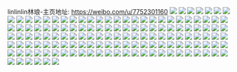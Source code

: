linlinlin林琅-主页地址: https://weibo.com/u/7752301160 
![](https://wx4.sinaimg.cn/mw2000/008sDRFugy1h93hgw8y1zj31ba0zgwta.jpg) 
![](https://wx4.sinaimg.cn/mw2000/008sDRFugy1h8z4l8ev2zj30u01na47h.jpg) 
![](https://wx4.sinaimg.cn/mw2000/008sDRFugy1h8z4l90kzvj30u01qik3p.jpg) 
![](https://wx4.sinaimg.cn/mw2000/008sDRFugy1h8z4l9g5r6j30ww0u0jxx.jpg) 
![](https://wx4.sinaimg.cn/mw2000/008sDRFugy1h8z4l9wtucj31400u047l.jpg) 
![](https://wx4.sinaimg.cn/mw2000/008sDRFugy1h8r8wu9nrqj30lc0sg41p.jpg) 
![](https://wx4.sinaimg.cn/mw2000/008sDRFugy1h8r8wtqdsaj30lc0sg41m.jpg) 
![](https://wx4.sinaimg.cn/mw2000/008sDRFugy1h8r8wusz6gj31400u0ten.jpg) 
![](https://wx4.sinaimg.cn/mw2000/008sDRFugy1h8r8wvc9ldj30u00u0gr6.jpg) 
![](https://wx4.sinaimg.cn/mw2000/008sDRFuly1h8pjoxovdfj317l0u0wo5.jpg) 
![](https://wx4.sinaimg.cn/mw2000/008sDRFuly1h8pjp1g5ujj30u01j1dj7.jpg) 
![](https://wx4.sinaimg.cn/mw2000/008sDRFuly1h8l03r5dt3j30zz0u0tfd.jpg) 
![](https://wx4.sinaimg.cn/mw2000/008sDRFuly1h8l03rid5dj30k00zk0x0.jpg) 
![](https://wx4.sinaimg.cn/mw2000/008sDRFuly1h8kzy8vv1kj30u0140dnj.jpg) 
![](https://wx4.sinaimg.cn/mw2000/008sDRFuly1h8jo4plsa1j31400u0dlz.jpg) 
![](https://wx4.sinaimg.cn/mw2000/008sDRFuly1h8jo4pw19dj31400u0434.jpg) 
![](https://wx4.sinaimg.cn/mw2000/008sDRFuly1h8jo4pbcgkj30u0140aha.jpg) 
![](https://wx4.sinaimg.cn/mw2000/008sDRFuly1h8hq411jynj30u0140tfz.jpg) 
![](https://wx4.sinaimg.cn/mw2000/008sDRFuly1h8gn5qskcoj30u01flwmv.jpg) 
![](https://wx4.sinaimg.cn/mw2000/008sDRFuly1h8gn5r9k2xj30u01c6gtp.jpg) 
![](https://wx4.sinaimg.cn/mw2000/008sDRFuly1h8gn5rtgqkj30u01ghtgt.jpg) 
![](https://wx4.sinaimg.cn/mw2000/008sDRFuly1h7x4lc7npxj30u01h777s.jpg) 
![](https://wx4.sinaimg.cn/mw2000/008sDRFuly1h7wfdalhl4j30u00u012a.jpg) 
![](https://wx4.sinaimg.cn/mw2000/008sDRFuly1h7wfdaygrhj30u01cawn0.jpg) 
![](https://wx4.sinaimg.cn/mw2000/008sDRFuly1h7wfdaclppj30u00u0jwf.jpg) 
![](https://wx4.sinaimg.cn/mw2000/008sDRFuly1h7wfdb7i5nj30xr0u079p.jpg) 
![](https://wx4.sinaimg.cn/mw2000/008sDRFuly1h7mpsf5cu2j30u014wdoz.jpg) 
![](https://wx4.sinaimg.cn/mw2000/008sDRFuly1h7mpsftyxmj30u0140wkz.jpg) 
![](https://wx4.sinaimg.cn/mw2000/008sDRFuly1h7mpsh8lh4j30u014016q.jpg) 
![](https://wx4.sinaimg.cn/mw2000/008sDRFuly1h7mpsidp17j30us0u0gw7.jpg) 
![](https://wx4.sinaimg.cn/mw2000/008sDRFuly1h7mpsjllwvj30y00u0gvg.jpg) 
![](https://wx4.sinaimg.cn/mw2000/008sDRFuly1h7mpsks6ztj30xp0u049v.jpg) 
![](https://wx4.sinaimg.cn/mw2000/008sDRFuly1h7k04u1j21j30u014079d.jpg) 
![](https://wx4.sinaimg.cn/mw2000/008sDRFuly1h7k04tphbrj30u012kgz4.jpg) 
![](https://wx4.sinaimg.cn/mw2000/008sDRFuly1h7ff4ivt2uj31400u0n50.jpg) 
![](https://wx4.sinaimg.cn/mw2000/008sDRFuly1h75ynaa82oj30u0140n2o.jpg) 
![](https://wx4.sinaimg.cn/mw2000/008sDRFuly1h75ynbwm06j30ok17njya.jpg) 
![](https://wx4.sinaimg.cn/mw2000/008sDRFuly1h73fg5gr67j30u01h6jt0.jpg) 
![](https://wx4.sinaimg.cn/mw2000/008sDRFuly1h73fg5rmguj30u016xtdh.jpg) 
![](https://wx4.sinaimg.cn/mw2000/008sDRFuly1h709kfijnbj31be0zkn32.jpg) 
![](https://wx4.sinaimg.cn/mw2000/008sDRFuly1h709kj16ioj33k02o0u10.jpg) 
![](https://wx4.sinaimg.cn/mw2000/008sDRFuly1h6a3ihl58hj32bz2bkkjl.jpg) 
![](https://wx4.sinaimg.cn/mw2000/008sDRFuly1h6485n8mtjj330r1uqhdt.jpg) 
![](https://wx4.sinaimg.cn/mw2000/008sDRFuly1h6485pa6srj328k2zfqv5.jpg) 
![](https://wx4.sinaimg.cn/mw2000/008sDRFuly1h6485sdme0j32u624v4qq.jpg) 
![](https://wx4.sinaimg.cn/mw2000/008sDRFuly1h6482mq35hj32422y9u0x.jpg) 
![](https://wx4.sinaimg.cn/mw2000/008sDRFuly1h6482p1grmj30xc2cttk6.jpg) 
![](https://wx4.sinaimg.cn/mw2000/008sDRFuly1h6482pj7usj315r1ad4kx.jpg) 
![](https://wx4.sinaimg.cn/mw2000/008sDRFuly1h6482qpxeoj30x00jvb29.jpg) 
![](https://wx4.sinaimg.cn/mw2000/008sDRFuly1h6482m0ttoj30zo0qlduo.jpg) 
![](https://wx4.sinaimg.cn/mw2000/008sDRFuly1h6482rdxhyj30i60o8wyk.jpg) 
![](https://wx4.sinaimg.cn/mw2000/008sDRFuly1h6482sdx2lj30zo1dedro.jpg) 
![](https://wx4.sinaimg.cn/mw2000/008sDRFuly1h6482uglgjj32c028xu0z.jpg) 
![](https://wx4.sinaimg.cn/mw2000/008sDRFuly1h6482vdm0ej30zo1cwakj.jpg) 
![](https://wx4.sinaimg.cn/mw2000/008sDRFuly1h5yyrksaeoj33402c0qv6.jpg) 
![](https://wx4.sinaimg.cn/mw2000/008sDRFuly1h5uz3xvu5jj32bu2qqhdt.jpg) 
![](https://wx4.sinaimg.cn/mw2000/008sDRFuly1h5sahfxybgj30ue0e9tbi.jpg) 
![](https://wx4.sinaimg.cn/mw2000/008sDRFuly1h5qc6nksm7j31k033yqv5.jpg) 
![](https://wx4.sinaimg.cn/mw2000/008sDRFuly1h5qc6jm3rhj32qt2c0x6p.jpg) 
![](https://wx4.sinaimg.cn/mw2000/008sDRFuly1h5mw71m6xnj30u01hcgwh.jpg) 
![](https://wx4.sinaimg.cn/mw2000/008sDRFuly1h5mw70s0oij333y2by1kz.jpg) 
![](https://wx4.sinaimg.cn/mw2000/008sDRFuly1h5j3rlxgszj30zo0tqjzw.jpg) 
![](https://wx4.sinaimg.cn/mw2000/008sDRFuly1h5j3rmf3mej30zo13wk00.jpg) 
![](https://wx4.sinaimg.cn/mw2000/008sDRFuly1h5j3rlekmhj31nk1a61kx.jpg) 
![](https://wx4.sinaimg.cn/mw2000/008sDRFuly1h5j3rmt14nj31aa1ngkcz.jpg) 
![](https://wx4.sinaimg.cn/mw2000/008sDRFuly1h5aa8jriqej31hc0u047s.jpg) 
![](https://wx4.sinaimg.cn/mw2000/008sDRFuly1h55fk1vixxj30u01je7er.jpg) 
![](https://wx4.sinaimg.cn/mw2000/008sDRFuly1h54yy7lvt6j30xe0u0k4i.jpg) 
![](https://wx4.sinaimg.cn/mw2000/008sDRFuly1h54g9p16u4j30zo1m2aux.jpg) 
![](https://wx4.sinaimg.cn/mw2000/008sDRFuly1h5373qdekfj30uk4vdb2a.jpg) 
![](https://wx4.sinaimg.cn/mw2000/008sDRFuly1h4zdqeyru5j32c03407wi.jpg) 
![](https://wx4.sinaimg.cn/mw2000/008sDRFugy1h4xm6wdjbej315o27c1kx.jpg) 
![](https://wx4.sinaimg.cn/mw2000/008sDRFugy1h4v5p4khf3j30u01sw7ha.jpg) 
![](https://wx4.sinaimg.cn/mw2000/008sDRFugy1h4v5o9vo6cj30zo2561ky.jpg) 
![](https://wx4.sinaimg.cn/mw2000/008sDRFugy1h4v5oc72jvj30zo2567wi.jpg) 
![](https://wx4.sinaimg.cn/mw2000/008sDRFugy1h4v5o7punbj30zo256b2a.jpg) 
![](https://wx4.sinaimg.cn/mw2000/008sDRFugy1h4v5o4zwr4j30zo256b2a.jpg) 
![](https://wx4.sinaimg.cn/mw2000/008sDRFugy1h4v5p4zufsj30u013yahi.jpg) 
![](https://wx4.sinaimg.cn/mw2000/008sDRFugy1h4sdx7fhutj30zo1q34jz.jpg) 
![](https://wx4.sinaimg.cn/mw2000/008sDRFugy1h4sdx55ya5j30zo159wj1.jpg) 
![](https://wx4.sinaimg.cn/mw2000/008sDRFugy1h4sdx82q7zj30u017ggps.jpg) 
![](https://wx4.sinaimg.cn/mw2000/008sDRFugy1h4qigscm93j30zo1gjwpj.jpg) 
![](https://wx4.sinaimg.cn/mw2000/008sDRFugy1h4qigfqhnzj32c03401kz.jpg) 
![](https://wx4.sinaimg.cn/mw2000/008sDRFugy1h4qighj5kej312r0kc44p.jpg) 
![](https://wx4.sinaimg.cn/mw2000/008sDRFugy1h4qigierddj31sc2dse81.jpg) 
![](https://wx4.sinaimg.cn/mw2000/008sDRFugy1h4qiggzw7nj31ni27ckjl.jpg) 
![](https://wx4.sinaimg.cn/mw2000/008sDRFugy1h4qigpko0sj32c03407wi.jpg) 
![](https://wx4.sinaimg.cn/mw2000/008sDRFugy1h4qigme6hmj32xz1uhx6q.jpg) 
![](https://wx4.sinaimg.cn/mw2000/008sDRFugy1h4qige3lcnj32rm20o1kz.jpg) 
![](https://wx4.sinaimg.cn/mw2000/008sDRFugy1h4qignojsqj33402c0qv6.jpg) 
![](https://wx4.sinaimg.cn/mw2000/008sDRFugy1h4pc03shf2j32bd2bdqv5.jpg) 
![](https://wx4.sinaimg.cn/mw2000/008sDRFugy1h4o3219b5mj32c02c0x6p.jpg) 
![](https://wx4.sinaimg.cn/mw2000/008sDRFugy1h4o321xnedj328s28s1kx.jpg) 
![](https://wx4.sinaimg.cn/mw2000/008sDRFugy1h4kput39jdj31400u041v.jpg) 
![](https://wx4.sinaimg.cn/mw2000/008sDRFugy1h4kpuvd2unj315o1vthdt.jpg) 
![](https://wx4.sinaimg.cn/mw2000/008sDRFugy1h4kpusk7soj315o2wf1ky.jpg) 
![](https://wx4.sinaimg.cn/mw2000/008sDRFugy1h4kpux3afhj315o2nbe81.jpg) 
![](https://wx4.sinaimg.cn/mw2000/008sDRFugy1h4iexdh5yaj33402c0npe.jpg) 
![](https://wx4.sinaimg.cn/mw2000/008sDRFugy1h4iexc4ytsj33402c0hdv.jpg) 
![](https://wx4.sinaimg.cn/mw2000/008sDRFugy1h4iexel7zsj30zo1q8h57.jpg) 
![](https://wx4.sinaimg.cn/mw2000/008sDRFugy1h4bdnvdfsqj32c02c0hdt.jpg) 
![](https://wx4.sinaimg.cn/mw2000/008sDRFugy1h4bdntvnuhj32c02c0npd.jpg) 
![](https://wx4.sinaimg.cn/mw2000/008sDRFugy1h48xjr2rfdj32c02c01kx.jpg) 
![](https://wx4.sinaimg.cn/mw2000/008sDRFugy1h48xjry6fjj32c02c0npd.jpg) 
![](https://wx4.sinaimg.cn/mw2000/008sDRFugy1h48xjtchelj32c02c0e81.jpg) 
![](https://wx4.sinaimg.cn/mw2000/008sDRFugy1h48xjqekd3j31w02ioh7z.jpg) 
![](https://wx4.sinaimg.cn/mw2000/008sDRFugy1h48xjwpoadj32c02c0npf.jpg) 
![](https://wx4.sinaimg.cn/mw2000/008sDRFugy1h48xjz19noj316o1kqh50.jpg) 
![](https://wx4.sinaimg.cn/mw2000/008sDRFugy1h48xju2vrsj31kz1lntwb.jpg) 
![](https://wx4.sinaimg.cn/mw2000/008sDRFugy1h48xjy33nkj328r1xbhdt.jpg) 
![](https://wx4.sinaimg.cn/mw2000/008sDRFugy1h48xjxf3uxj30zo0z910p.jpg) 
![](https://wx4.sinaimg.cn/mw2000/008sDRFugy1h45rqlr9nnj30vm0v9akp.jpg) 
![](https://wx4.sinaimg.cn/mw2000/008sDRFugy1h4159bnnpoj30ui0u0mzj.jpg) 
![](https://wx4.sinaimg.cn/mw2000/008sDRFugy1h4159c8s4tj30u00z2428.jpg) 
![](https://wx4.sinaimg.cn/mw2000/008sDRFugy1h4159b5croj30u00w1n11.jpg) 
![](https://wx4.sinaimg.cn/mw2000/008sDRFugy1h4159crol2j30jj0zo0w7.jpg) 
![](https://wx4.sinaimg.cn/mw2000/008sDRFugy1h40zttgzerj31400u078s.jpg) 
![](https://wx4.sinaimg.cn/mw2000/008sDRFugy1h40zttt8s0j31400u0jw7.jpg) 
![](https://wx4.sinaimg.cn/mw2000/008sDRFugy1h3z24vmnrqj30u00yiaem.jpg) 
![](https://wx4.sinaimg.cn/mw2000/008sDRFugy1h3z1xwx9uxj30u00uswlt.jpg) 
![](https://wx4.sinaimg.cn/mw2000/008sDRFugy1h3z1xxbpk2j30ov153135.jpg) 
![](https://wx4.sinaimg.cn/mw2000/008sDRFugy1h3z1xxrjlyj30u0140qf5.jpg) 
![](https://wx4.sinaimg.cn/mw2000/008sDRFugy1h3z1xw2y8oj30u00u010m.jpg) 
![](https://wx4.sinaimg.cn/mw2000/008sDRFugy1h3z27v27u6j30tw0r6gsx.jpg) 
![](https://wx4.sinaimg.cn/mw2000/008sDRFugy1h3u2fi4g4jj30u011stc5.jpg) 
![](https://wx4.sinaimg.cn/mw2000/008sDRFugy1h3u2fiet19j30u0140gqf.jpg) 
![](https://wx4.sinaimg.cn/mw2000/008sDRFugy1h3u2fhq5udj31400u0dnu.jpg) 
![](https://wx4.sinaimg.cn/mw2000/008sDRFugy1h3u2fiz8zsj30u0136amc.jpg) 
![](https://wx4.sinaimg.cn/mw2000/008sDRFugy1h1bm0xnlw2j30u00u0jyg.jpg) 
![](https://wx4.sinaimg.cn/mw2000/008sDRFugy1h1bm0y3a3jj31400u043b.jpg) 
![](https://wx4.sinaimg.cn/mw2000/008sDRFugy1h1bm0ylnrwj31400u0tin.jpg) 
![](https://wx4.sinaimg.cn/mw2000/008sDRFugy1h1bm0z8ynlj31he0u012t.jpg) 
![](https://wx4.sinaimg.cn/mw2000/008sDRFugy1h0zdp9oztlj32gd1urx6r.jpg) 
![](https://wx4.sinaimg.cn/mw2000/008sDRFugy1h0zdpb3aoij32io1s2e82.jpg) 
![](https://wx4.sinaimg.cn/mw2000/008sDRFugy1h0zdpcqoukj31w02ionpe.jpg) 
![](https://wx4.sinaimg.cn/mw2000/008sDRFugy1h0zdpdqn9wj31w02dp4qq.jpg) 
![](https://wx4.sinaimg.cn/mw2000/008sDRFugy1h0zdp7y6ipj31s72inhdu.jpg) 
![](https://wx4.sinaimg.cn/mw2000/008sDRFugy1h0zdpfx8qyj31w02io4qq.jpg) 
